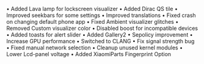 • Added Lava lamp for lockscreen visualizer
• Added Dirac QS tile
• Improved seekbars for some settings
• Improved translations
• Fixed crash on changing default phone app
• Fixed Ambient visualizer glitches
• Removed Custom visualizer color
• Disabled boost for incompatible devices
• Added toasts for alert slider
• Added Gallery2
• Sepolicy improvement
• Increase GPU performance
• Switched to CLANG
• Fix signal strength bug
• Fixed manual network selection
• Cleanup unused kernel modules
• Lower Lcd-panel voltage
• Added XiaomiParts Fingerprint Option
